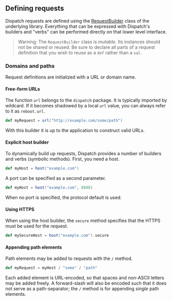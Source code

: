 Defining requests
-----------------

Dispatch requests are defined using the [RequestBuilder][rb] class of
the underlying library. Everything that can be expressed with
Dispatch's builders and "verbs" can be performed directly on that
lower level interface.

> Warning: The `RequestBuilder` class is *mutable*. Its instances
  should not be shared or reused. Be sure to declare all parts of a
  request definition that you wish to reuse as a `def` rather than a
  `val`.

[rb]: http://asynchttpclient.github.com/async-http-client/apidocs/com/ning/http/client/RequestBuilder.html

### Domains and paths

Request definitions are initialized with a URL or domain name.

#### Free-form URLs

The function `url` belongs to the `dispatch` package. It is typically
imported by wildcard. If it becomes shadowed by a local `url` value,
you can always refer to it as `reboot.url`.

```scala
def myRequest = url("http://example.com/some/path")
```

With this builder it is up to the application to construct valid URLs.

#### Explicit host builder

To dynamically build up requests, Dispatch provides a number of
builders and verbs (symbolic methods). First, you need a host.

```scala
def myHost = host("example.com")
```

A port can be specified as a second parameter.

```scala
def myHost = host("example.com", 8888)
```

When no port is specified, the protocol default is used.

#### Using HTTPS

When using the host builder, the `secure` method specifies that the
HTTPS must be used for the request.

```scala
def mySecureHost = host("example.com").secure
```

#### Appending path elements

Path elements may be added to requests with the `/` method.

```scala
def myRequest = myHost / "some" / "path"
```

Each added element is URL-encoded, so that spaces and non-ASCII
letters may be added freely. A forward-slash will also be encoded such
that it does not serve as a path-separator; the `/` method is for
appending *single* path elements.
